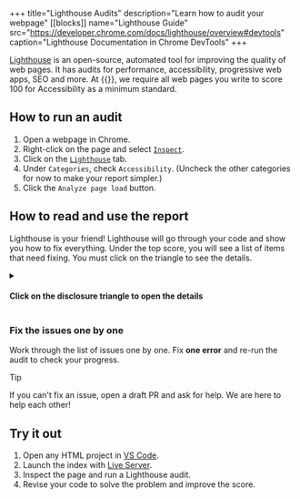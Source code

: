 +++
title="Lighthouse Audits"
description="Learn how to audit your webpage"
[[blocks]]
name="Lighthouse Guide"
src="https://developer.chrome.com/docs/lighthouse/overview#devtools"
caption="Lighthouse Documentation in Chrome DevTools"
+++

[Lighthouse](https://developer.chrome.com/docs/lighthouse/overview) is an open-source, automated tool for improving the quality of web pages. It has audits for performance, accessibility, progressive web apps, SEO and more. At {{<our-name>}}, we require all web pages you write to score 100 for Accessibility as a minimum standard.

## How to run an audit

1. Open a webpage in Chrome.
2. Right-click on the page and select [`Inspect`](https://developer.chrome.com/docs/devtools/open).
3. Click on the [`Lighthouse`](https://developer.chrome.com/docs/lighthouse/overview#devtools) tab.
4. Under `Categories`, check `Accessibility`. (Uncheck the other categories for now to make your report simpler.)
5. Click the `Analyze page load` button.

## How to read and use the report

Lighthouse is your friend! Lighthouse will go through your code and show you how to fix everything. Under the top score, you will see a list of items that need fixing. You must click on the triangle to see the details.

<details>
<summary>

#### Click on the disclosure triangle to open the details

</summary>

Each item will have a description of the problem and why it matters for users. It will identify the exact location of the problem in your code and link you to [a detailed explanation of how to fix it](https://dequeuniversity.com/rules/axe/4.10/color-contrast).

![Lighthouse report](lighthouse-anatomy.png)

</details>

### Fix the issues one by one

Work through the list of issues one by one. Fix **one error** and re-run the audit to check your progress.

> [!TIP]
> If you can't fix an issue, open a draft PR and ask for help. We are here to help each other!

## Try it out

1. Open any HTML project in [VS Code](https://code.visualstudio.com/).
1. Launch the index with [Live Server](https://marketplace.visualstudio.com/items?itemName=ritwickdey.LiveServer).
1. Inspect the page and run a Lighthouse audit.
1. Revise your code to solve the problem and improve the score.
